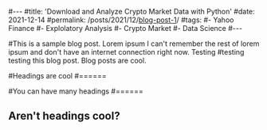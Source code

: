 #---
#title: 'Download and Analyze Crypto Market Data with Python'
#date: 2021-12-14
#permalink: /posts/2021/12/[blog-post-1](https://medium.com/dev-genius/download-and-analyze-crypto-market-data-with-python-c23941e475f)/
#tags:
#- Yahoo Finance
#- Explolatory Analysis
#- Crypto Market
#- Data Science
#---

#This is a sample blog post. Lorem ipsum I can't remember the rest of lorem ipsum and don't have an internet connection right now. Testing #testing testing this blog post. Blog posts are cool.

#Headings are cool
#======

#You can have many headings
#======

Aren't headings cool?
------
